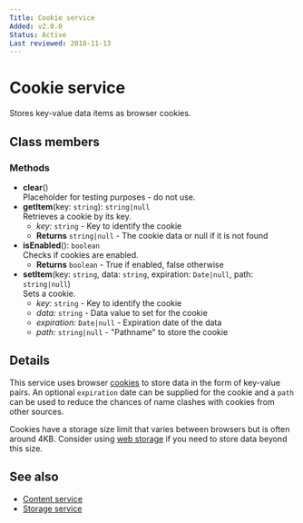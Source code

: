 ```yaml
---
Title: Cookie service
Added: v2.0.0
Status: Active
Last reviewed: 2018-11-13
---
```


# Cookie service

Stores key-value data items as browser cookies.

## Class members

### Methods

-   **clear**()<br/>
    Placeholder for testing purposes - do not use.
-   **getItem**(key: `string`): `string|null`<br/>
    Retrieves a cookie by its key.
    -   _key:_ `string`  - Key to identify the cookie
    -   **Returns** `string|null` - The cookie data or null if it is not found
-   **isEnabled**(): `boolean`<br/>
    Checks if cookies are enabled.
    -   **Returns** `boolean` - True if enabled, false otherwise
-   **setItem**(key: `string`, data: `string`, expiration: `Date|null`, path: `string|null`)<br/>
    Sets a cookie.
    -   _key:_ `string`  - Key to identify the cookie
    -   _data:_ `string`  - Data value to set for the cookie
    -   _expiration:_ `Date|null`  - Expiration date of the data
    -   _path:_ `string|null`  - "Pathname" to store the cookie

## Details

This service uses browser [cookies](https://en.wikipedia.org/wiki/HTTP_cookie)
to store data in the form of key-value pairs. An optional `expiration` date can be
supplied for the cookie and a `path` can be used to reduce the chances of name
clashes with cookies from other sources.

Cookies have a storage size limit that varies between browsers but is often around
4KB. Consider using [web storage](storage.service.md) if you need to store data
beyond this size.

## See also

-   [Content service](content.service.md)
-   [Storage service](storage.service.md)
